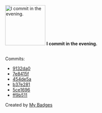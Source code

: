 <img src="https://my-badges.github.io/my-badges/evening-commits.png" alt="I commit in the evening." title="I commit in the evening." width="128">
<strong>I commit in the evening.</strong>
<br><br>

Commits:

- <a href="https://github.com/ksysoev/make-it-public/commit/9132da0a3ed38bdd80d9cc54532e4a620d9a070d">9132da0</a>
- <a href="https://github.com/ksysoev/make-it-public/commit/7e8415f18ddd86038f34f67531e5bf8241fc493d">7e8415f</a>
- <a href="https://github.com/ksysoev/make-it-public/commit/454de5a9d814ac8a064c8847696038f6c7d883ab">454de5a</a>
- <a href="https://github.com/ksysoev/make-it-public/commit/b37e281aa4f62b20f51e8690e2d18277c3c6b443">b37e281</a>
- <a href="https://github.com/ksysoev/make-it-public/commit/5ce16964cd0dc572f22561b2bb581f7dcee17101">5ce1696</a>
- <a href="https://github.com/ksysoev/make-it-public/commit/ff9b51193a0439ce0037332ddd07eab6b15daaaa">ff9b511</a>


Created by <a href="https://github.com/my-badges/my-badges">My Badges</a>
